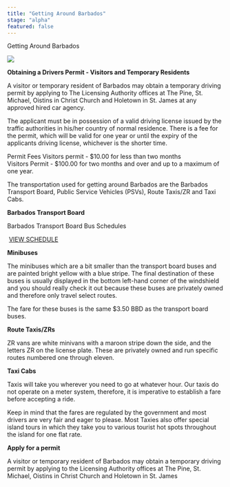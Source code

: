 ```yaml
---
title: "Getting Around Barbados"
stage: "alpha"
featured: false
---
```


Getting Around Barbados

![](https:///www.gov.bb/media_files/bmw-2531949_1280.jpg)

**Obtaining a Drivers Permit - Visitors and Temporary Residents**

A visitor or temporary resident of Barbados may obtain a temporary driving permit by applying to The Licensing Authority offices at The Pine, St. Michael, Oistins in Christ Church and Holetown in St. James at any approved hired car agency.

The applicant must be in possession of a valid driving license issued by the traffic authorities in his/her country of normal residence. There is a fee for the permit, which will be valid for one year or until the expiry of the applicants driving license, whichever is the shorter time.

Permit Fees Visitors permit - $10.00 for less than two months  
Visitors Permit - $100.00 for two months and over and up to a maximum of one year.

The transportation used for getting around Barbados are the Barbados Transport Board, Public Service Vehicles (PSVs), Route Taxis/ZR and Taxi Cabs.

**Barbados Transport Board**

Barbados Transport Board Bus Schedules

 [VIEW SCHEDULE](http://www.transportboard.com/route-finder/) 

**Minibuses**

The minibuses which are a bit smaller than the transport board buses and are painted bright yellow with a blue stripe. The final destination of these buses is usually displayed in the bottom left-hand corner of the windshield and you should really check it out because these buses are privately owned and therefore only travel select routes.

The fare for these buses is the same $3.50 BBD as the transport board buses.

**Route Taxis/ZRs**

ZR vans are white minivans with a maroon stripe down the side, and the letters ZR on the license plate. These are privately owned and run specific routes numbered one through eleven.

**Taxi Cabs**

Taxis will take you wherever you need to go at whatever hour. Our taxis do not operate on a meter system, therefore, it is imperative to establish a fare before accepting a ride.

Keep in mind that the fares are regulated by the government and most drivers are very fair and eager to please. Most Taxies also offer special island tours in which they take you to various tourist hot spots throughout the island for one flat rate.

**Apply for a permit**

A visitor or temporary resident of Barbados may obtain a temporary driving permit by applying to the Licensing Authority offices at The Pine, St. Michael, Oistins in Christ Church and Holetown in St. James